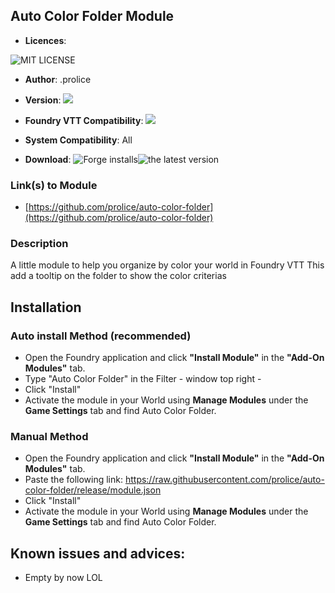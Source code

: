 
## Auto Color Folder Module
* **Licences**:

![MIT LICENSE](https://raw.githubusercontent.com/prolice/auto-color-folder/release/LICENSE)

* **Author**: .prolice
* **Version**: ![](https://img.shields.io/badge/auto-color-folder-v1.4.0-green)
* **Foundry VTT Compatibility**: ![](https://img.shields.io/badge/Foundry-v11-informational)

* **System Compatibility**: All
* **Download**: ![Forge installs](https://img.shields.io/badge/dynamic/json?label=Forge%20Installs&query=package.installs&suffix=%25&url=https%3A%2F%2Fforge-vtt.com%2Fapi%2Fbazaar%2Fpackage%2FautoColorFolder)![the latest version](https://img.shields.io/github/downloads/prolice/auto-color-folder/latest/total) 
 
### Link(s) to Module
* [https://github.com/prolice/auto-color-folder](https://github.com/prolice/auto-color-folder)

### Description 
A little module to help you organize by color your world in Foundry VTT
This add a tooltip on the folder to show the color criterias

## Installation
### Auto install Method (recommended)
* Open the Foundry application and click **"Install Module"** in the **"Add-On Modules"** tab.
* Type "Auto Color Folder" in the Filter - window top right - 
* Click "Install"
* Activate the module in your World using **Manage Modules** under the **Game Settings** tab and find Auto Color Folder.

### Manual Method
* Open the Foundry application and click **"Install Module"** in the **"Add-On Modules"** tab.
* Paste the following link: https://raw.githubusercontent.com/prolice/auto-color-folder/release/module.json
* Click "Install" 
* Activate the module in your World using **Manage Modules** under the **Game Settings** tab and find Auto Color Folder.

## Known issues and advices:
* Empty by now LOL
